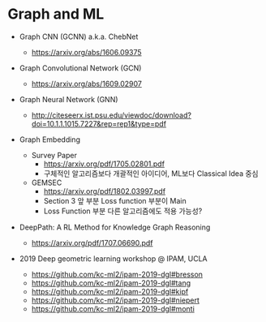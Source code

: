 # Graph and ML

* Graph CNN (GCNN) a.k.a. ChebNet
  * https://arxiv.org/abs/1606.09375

* Graph Convolutional Network (GCN)
  * https://arxiv.org/abs/1609.02907

* Graph Neural Network (GNN)
  * http://citeseerx.ist.psu.edu/viewdoc/download?doi=10.1.1.1015.7227&rep=rep1&type=pdf

* Graph Embedding
  * Survey Paper
      * https://arxiv.org/pdf/1705.02801.pdf
      * 구체적인 알고리즘보다 개괄적인 아이디어, ML보다 Classical Idea 중심
  * GEMSEC
      * https://arxiv.org/pdf/1802.03997.pdf
      * Section 3 앞 부분 Loss function 부분이 Main
      * Loss Function 부분 다른 알고리즘에도 적용 가능성?

* DeepPath: A RL Method for Knowledge Graph Reasoning
   * https://arxiv.org/pdf/1707.06690.pdf
   
* 2019 Deep geometric learning workshop @ IPAM, UCLA
  * https://github.com/kc-ml2/ipam-2019-dgl#bresson
  * https://github.com/kc-ml2/ipam-2019-dgl#tang
  * https://github.com/kc-ml2/ipam-2019-dgl#kipf
  * https://github.com/kc-ml2/ipam-2019-dgl#niepert
  * https://github.com/kc-ml2/ipam-2019-dgl#monti
